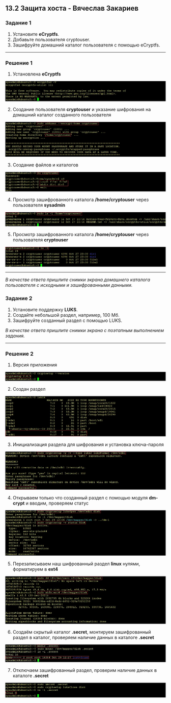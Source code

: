 ## 13.2 Защита хоста - Вячеслав Закариев

### Задание 1

1. Установите **eCryptfs**.
2. Добавьте пользователя cryptouser.
3. Зашифруйте домашний каталог пользователя с помощью eCryptfs.

---

### Решение 1

1. Установлена **eCryptfs**

![ver](https://github.com/SlavaZakariev/netology/blob/4db08df79ce71e6af4807defb4348e5de78b2a23/inf-security/13.2_host-protection/resources/ecrypt_1.1.jpg)

2. Создание пользователя **cryptouser** и указание шифрования на домашний каталог созданного пользователя

![user](https://github.com/SlavaZakariev/netology/blob/4db08df79ce71e6af4807defb4348e5de78b2a23/inf-security/13.2_host-protection/resources/ecrypt_1.2.jpg)

3. Создание файлов и каталогов

![make](https://github.com/SlavaZakariev/netology/blob/4db08df79ce71e6af4807defb4348e5de78b2a23/inf-security/13.2_host-protection/resources/ecrypt_1.3.jpg)

4. Просмотр зашифрованного каталога **/home/cryptouser** через пользователя **sysadmin**

![sys](https://github.com/SlavaZakariev/netology/blob/4db08df79ce71e6af4807defb4348e5de78b2a23/inf-security/13.2_host-protection/resources/ecrypt_1.4.jpg)

5. Просмотр зашифрованного каталога **/home/cryptouser** через пользователя **cryptouser**

![crypto](https://github.com/SlavaZakariev/netology/blob/4db08df79ce71e6af4807defb4348e5de78b2a23/inf-security/13.2_host-protection/resources/ecrypt_1.5.jpg)


---

*В качестве ответа  пришлите снимки экрана домашнего каталога пользователя с исходными и зашифрованными данными.*  

### Задание 2

1. Установите поддержку **LUKS**.
2. Создайте небольшой раздел, например, 100 Мб.
3. Зашифруйте созданный раздел с помощью LUKS.

*В качестве ответа пришлите снимки экрана с поэтапным выполнением задания.*

---

### Решение 2

1. Версия приложения

![ver](https://github.com/SlavaZakariev/netology/blob/d69cce421634f8230da17a9e766cbb40011859f7/inf-security/13.2_host-protection/resources/luks_1.1.jpg)

2. Создан раздел

![sdb](https://github.com/SlavaZakariev/netology/blob/d69cce421634f8230da17a9e766cbb40011859f7/inf-security/13.2_host-protection/resources/luks_1.2.jpg)

3. Инициализация раздела для шифрования и установка ключа-пароля

![ini](https://github.com/SlavaZakariev/netology/blob/d69cce421634f8230da17a9e766cbb40011859f7/inf-security/13.2_host-protection/resources/luks_1.3.jpg)

4. Открываем только что созданный раздел с помощью модуля **dm-crypt** и вводим, проверяем статус

![status](https://github.com/SlavaZakariev/netology/blob/d69cce421634f8230da17a9e766cbb40011859f7/inf-security/13.2_host-protection/resources/luks_1.4.jpg)

5. Перезаписываем наш шифрованный раздел **linux** нулями, форматируем в **ext4**

![ext](https://github.com/SlavaZakariev/netology/blob/2c29a084dff581672e9d768abf1c258b3ad5411f/inf-security/13.2_host-protection/resources/luks_1.5.jpg)

6. Создаём скрытый каталог **.secret**, монтируем зашифрованный раздел в каталог, проверяем наличие данных в каталоге **.secret**

![mount](https://github.com/SlavaZakariev/netology/blob/2c29a084dff581672e9d768abf1c258b3ad5411f/inf-security/13.2_host-protection/resources/luks_1.6.jpg)

7. Отключаем зашифрованный раздел, проверим наличие данных в каталоге **.secret**

![unmount](https://github.com/SlavaZakariev/netology/blob/2c29a084dff581672e9d768abf1c258b3ad5411f/inf-security/13.2_host-protection/resources/luks_1.7.jpg)





